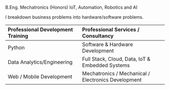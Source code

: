 <!--
**asmyio/asmyio** is a ✨ _special_ ✨ repository because its `README.md` (this file) appears on your GitHub profile.

Here are some ideas to get you started:

- 🔭 I’m currently working on ...
- 🌱 I’m currently learning ...
- 👯 I’m looking to collaborate on ...
- 🤔 I’m looking for help with ...
- 💬 Ask me about ...
- 📫 How to reach me: ...
- 😄 Pronouns: ...
- ⚡ Fun fact: ...
-->

B.Eng. Mechatronics (Honors)
IoT, Automation, Robotics and AI

I breakdown business problems into hardware/software problems.

| Professional Development Training      | Professional Services / Consultancy |
| :---        |    :---   |
| Python      | Software & Hardware Development       |
| Data Analytics/Engineering   | Full Stack, Cloud, Data, IoT & Embedded Systems        |
| Web / Mobile Development   | Mechatronics / Mechanical / Electronics Development        |
